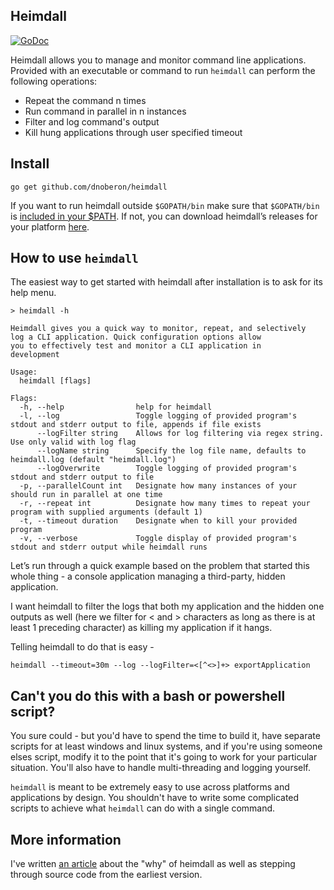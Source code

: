  Heimdall
----
[![GoDoc](https://godoc.org/github.com/DnOberon/heimdall/bifrost?status.svg)](https://godoc.org/github.com/DnOberon/heimdall/bifrost)

Heimdall allows you to manage and monitor command line applications. Provided with an executable or command to run `heimdall` can perform the following operations:

* Repeat the command n times
* Run command in parallel in n instances
* Filter and log command's output
* Kill hung applications through user specified timeout



## Install

```console
go get github.com/dnoberon/heimdall 
```

If you want to run heimdall outside `$GOPATH/bin` make sure that `$GOPATH/bin` is [included in your \$PATH](https://golang.org/doc/code.html#GOPATH).
If not, you can download  heimdall’s releases for your platform [here](https://github.com/DnOberon/heimdall/releases).

## How to use `heimdall`

The easiest way to get started with heimdall after installation is to ask for its help menu.

```console
> heimdall -h

Heimdall gives you a quick way to monitor, repeat, and selectively
log a CLI application. Quick configuration options allow
you to effectively test and monitor a CLI application in
development

Usage:
  heimdall [flags]

Flags:
  -h, --help                help for heimdall
  -l, --log                 Toggle logging of provided program's stdout and stderr output to file, appends if file exists
      --logFilter string    Allows for log filtering via regex string. Use only valid with log flag
      --logName string      Specify the log file name, defaults to heimdall.log (default "heimdall.log")
      --logOverwrite        Toggle logging of provided program's stdout and stderr output to file
  -p, --parallelCount int   Designate how many instances of your should run in parallel at one time 
  -r, --repeat int          Designate how many times to repeat your program with supplied arguments (default 1)
  -t, --timeout duration    Designate when to kill your provided program
  -v, --verbose             Toggle display of provided program's stdout and stderr output while heimdall runs

```

Let’s run through a quick example based on the problem that started this whole thing - a console application managing a third-party, hidden application. 

I want heimdall to filter the logs that both my application and the hidden one outputs as well (here we filter for < and > characters as long as there is at least 1 preceding character) as killing my application if it hangs.

Telling heimdall to do that is easy -

`heimdall --timeout=30m --log --logFilter=<[^<>]+> exportApplication`

## Can't you do this with a bash or powershell script?
You sure could - but you'd have to spend the time to build it, have separate scripts for at least windows and linux systems, and if you're using someone elses script, modify it to the point that it's going to work for your particular situation. You'll also have to handle multi-threading and logging yourself.

`heimdall` is meant to be extremely easy to use across platforms and applications by design. You shouldn't have to write some complicated scripts to achieve what `heimdall` can do with a single command.

## More information

I've written [an article](https://notyourlanguage.com/post/heimdall/) about the "why" of heimdall as well as stepping through source code from the earliest version.
